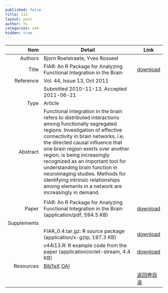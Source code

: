 ```yaml
---
published: false
title: i13
layout: post
author: Yu
categories: v44
hidden: true
---
```


| Item | Detail | Link |
|---:|---|---|
| Authors | Bjorn Roelstraete, Yves Rosseel| |
| Title |FIAR: An R Package for Analyzing Functional Integration in the Brain | [download](http://www.jstatsoft.org/v44/i13/paper) |
| Reference |Vol. 44, Issue 13, Oct 2011 | |
| | Submitted 2010-11-13, Accepted 2011-06-21| | 
| Type | Article| |
| Abstract | Functional integration in the brain refers to distributed interactions among functionally segregated regions. Investigation of effective connectivity in brain networks, i.e, the directed causal influence that one brain region exerts over another region, is being increasingly recognized as an important tool for understanding brain function in neuroimaging studies. Methods for identifying intrinsic relationships among elements in a network are increasingly in demand.
| |
| Paper | FIAR: An R Package for Analyzing Functional Integration in the Brain  (application/pdf, 594.5 KB)| [download](http://www.jstatsoft.org/v44/i13/paper) |
| Supplements | | |
| |FIAR_0.4.tar.gz: R source package  (application/x-gzip, 197.3 KB)|  [download](http://www.jstatsoft.org/v44/i13/supp/1) |
| |v44i13.R:        R example code from the paper  (application/octet-stream, 4.4 KB)|  [download](http://www.jstatsoft.org/v44/i13/supp/2) |
| Resources | [BibTeX](http://www.jstatsoft.org/v44/i13/bibtex) [OAI](http://www.jstatsoft.org/oai?verb=GetRecord&identifier=oai.jstatsoft/v44/i13&prefix=oai_dc)| |
| |  | [返回卷目录]({{site.baseurl}}/volume/v44.html) |